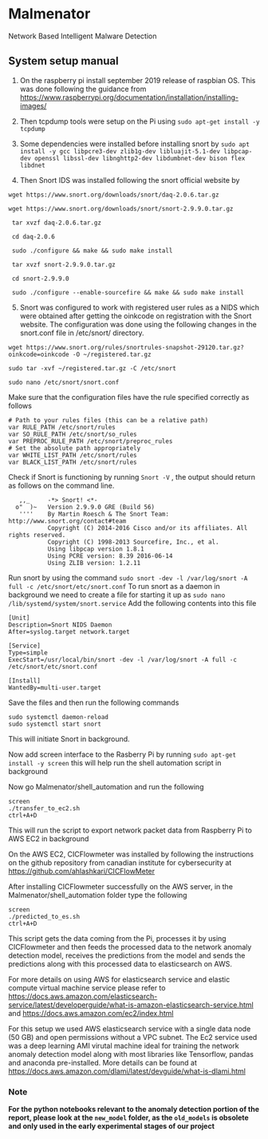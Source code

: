 # Malmenator
Network Based Intelligent Malware Detection

## System setup manual
1. On the raspberry pi install september 2019 release of raspbian OS. This was done following the guidance from https://www.raspberrypi.org/documentation/installation/installing-images/

2. Then tcpdump tools were setup on the Pi using `sudo apt-get install -y tcpdump`

3. Some dependencies were installed before installing snort by `sudo apt install -y gcc libpcre3-dev zlib1g-dev libluajit-5.1-dev libpcap-dev openssl libssl-dev libnghttp2-dev libdumbnet-dev bison flex libdnet`

4. Then Snort IDS was installed following the snort official website by 
```
wget https://www.snort.org/downloads/snort/daq-2.0.6.tar.gz

wget https://www.snort.org/downloads/snort/snort-2.9.9.0.tar.gz
 
 tar xvzf daq-2.0.6.tar.gz
 
 cd daq-2.0.6
 
 sudo ./configure && make && sudo make install
 
 tar xvzf snort-2.9.9.0.tar.gz    
 
 cd snort-2.9.9.0

 sudo ./configure --enable-sourcefire && make && sudo make install
 ```
 
 5. Snort was configured to work with registered user rules as a NIDS which were obtained after getting the oinkcode on registration with the Snort website. The configuration was done using the following changes in the snort.conf file in /etc/snort/ directory. 
```
wget https://www.snort.org/rules/snortrules-snapshot-29120.tar.gz?oinkcode=oinkcode -O ~/registered.tar.gz 

sudo tar -xvf ~/registered.tar.gz -C /etc/snort

sudo nano /etc/snort/snort.conf
```
Make sure that the configuration files have the rule specified correctly as follows

```
# Path to your rules files (this can be a relative path)
var RULE_PATH /etc/snort/rules
var SO_RULE_PATH /etc/snort/so_rules
var PREPROC_RULE_PATH /etc/snort/preproc_rules
# Set the absolute path appropriately
var WHITE_LIST_PATH /etc/snort/rules
var BLACK_LIST_PATH /etc/snort/rules
```
Check if Snort is functioning by running ` Snort -V ` , the output should return as follows on the command line. 

```
   ,,_     -*> Snort! <*-
  o"  )~   Version 2.9.9.0 GRE (Build 56) 
   ''''    By Martin Roesch & The Snort Team: http://www.snort.org/contact#team
           Copyright (C) 2014-2016 Cisco and/or its affiliates. All rights reserved.
           Copyright (C) 1998-2013 Sourcefire, Inc., et al.
           Using libpcap version 1.8.1
           Using PCRE version: 8.39 2016-06-14
           Using ZLIB version: 1.2.11
```
Run snort by using the command `sudo snort -dev -l /var/log/snort -A full -c /etc/snort/etc/snort.conf`
To run snort as a daemon in background we need to create a file for starting it up as
`sudo nano /lib/systemd/system/snort.service`
Add the following contents into this file
```
[Unit]
Description=Snort NIDS Daemon
After=syslog.target network.target

[Service]
Type=simple
ExecStart=/usr/local/bin/snort -dev -l /var/log/snort -A full -c /etc/snort/etc/snort.conf

[Install]
WantedBy=multi-user.target
```
Save the files and then run the following commands
```
sudo systemctl daemon-reload
sudo systemctl start snort
```
This will initiate Snort in background.

Now add screen interface to the Rasberry Pi by running `sudo apt-get install -y screen` this will help run the shell automation script in background

Now go Malmenator/shell_automation and run the following 
```
screen
./transfer_to_ec2.sh
ctrl+A+D
```
This will run the script to export network packet data from Raspberry Pi to AWS EC2 in background

On the AWS EC2, CICFlowmeter was installed by following the instructions on the github repository from canadian institute for cybersecurity at https://github.com/ahlashkari/CICFlowMeter

After installing CICFlowmeter successfully on the AWS server, in the Malmenator/shell_automation folder type the following
```
screen
./predicted_to_es.sh
ctrl+A+D
```
This script gets the data coming from the Pi, processes it by using CICFlowmeter and then feeds the processed data to the network anomaly detection model, receives the predictions from the model and sends the predictions along with this processed data to elasticsearch on AWS. 

For more details on using AWS for elasticsearch service and elastic compute virtual machine service please refer to
https://docs.aws.amazon.com/elasticsearch-service/latest/developerguide/what-is-amazon-elasticsearch-service.html
and 
https://docs.aws.amazon.com/ec2/index.html

For this setup we used AWS elasticsearch service with a single data node (50 GB) and open permissions without a VPC subnet.
The Ec2 service used was a deep learning AMI virutal machine ideal for training the network anomaly detection model along with most libraries like Tensorflow, pandas and anaconda pre-installed. More details can be found at https://docs.aws.amazon.com/dlami/latest/devguide/what-is-dlami.html

### Note
**For the python notebooks relevant to the anomaly detection portion of the report, please look at the `new_model` folder, as the `old_models` is obsolete and only used in the early experimental stages of our project**
